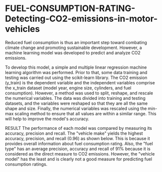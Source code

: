 # FUEL-CONSUMPTION-RATING-Detecting-CO2-emissions-in-motor-vehicles
Reduced fuel consumption is thus an important step toward combating climate change and promoting sustainable development. However, a machine learning model was developed to predict and analyze CO2 emissions.


To develop this model, a simple and multiple linear regression machine learning algorithm was performed. Prior to that, some data training and testing was carried out using the scikit-learn library. The CO2 emission (y_train) is the dependent variable and the independent variables comprise the x_train dataset (model year, engine size, cylinders, and fuel consumption). However, a method was used to split, reshape, and rescale the numerical variables. The data was divided into training and testing datasets, and the variables were reshaped so that they are all the same shape and size. Finally, the numerical variables was rescaled using the min-max scaling method to ensure that all values are within a similar range. This will help to improve the model's accuracy.


RESULT
The performance of each model was compared by measuring its accuracy, precision and recall. The "vehicle make" yields the highest accuracy, precision, and recall (0.96) as shown below. This is because it provides overall information about fuel consumption rating. Also, the "fuel type" has an average precision, accuracy and recall of 91% because it is considered as the direct measure to CO2 emissions. However, the "vehicle model" has the least and is clearly not a good measure for predicting fuel consumption ratings.
